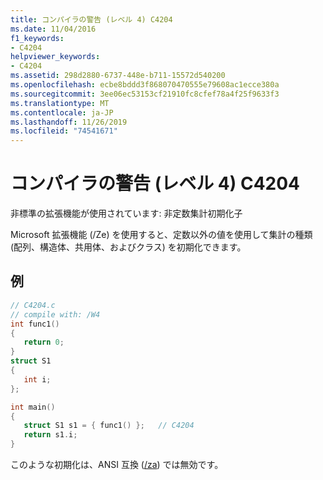 ```yaml
---
title: コンパイラの警告 (レベル 4) C4204
ms.date: 11/04/2016
f1_keywords:
- C4204
helpviewer_keywords:
- C4204
ms.assetid: 298d2880-6737-448e-b711-15572d540200
ms.openlocfilehash: ecbe8bddd3f868070470555e79608ac1ecce380a
ms.sourcegitcommit: 3ee06ec53153cf21910fc8cfef78a4f25f9633f3
ms.translationtype: MT
ms.contentlocale: ja-JP
ms.lasthandoff: 11/26/2019
ms.locfileid: "74541671"
---
```

# <a name="compiler-warning-level-4-c4204"></a>コンパイラの警告 (レベル 4) C4204

非標準の拡張機能が使用されています: 非定数集計初期化子

Microsoft 拡張機能 (/Ze) を使用すると、定数以外の値を使用して集計の種類 (配列、構造体、共用体、およびクラス) を初期化できます。

## <a name="example"></a>例

```c
// C4204.c
// compile with: /W4
int func1()
{
   return 0;
}
struct S1
{
   int i;
};

int main()
{
   struct S1 s1 = { func1() };   // C4204
   return s1.i;
}
```

このような初期化は、ANSI 互換 ([/za](../../build/reference/za-ze-disable-language-extensions.md)) では無効です。